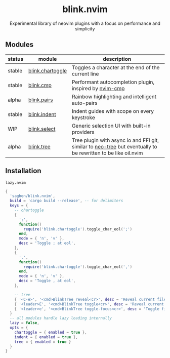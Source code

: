<div align="center">

# blink.nvim

Experimental library of neovim plugins with a focus on performance and simplicity

</div>

## Modules

| status | module                                                  | description                                                                                                                                                     |
|--------|---------------------------------------------------------|-----------------------------------------------------------------------------------------------------------------------------------------------------------------|
| stable | [blink.chartoggle](/readmes/chartoggle/README.md)       | Toggles a character at the end of the current line                                                                                                              |
| stable | [blink.cmp](https://github.com/saghen/blink.cmp)        | Performant autocompletion plugin, inspired by [nvim-cmp](https://github.com/hrsh7th/nvim-cmp)                                                                   |
| alpha  | [blink.pairs](https://github.com/saghen/blink.pairs)    | Rainbow highlighting and intelligent auto-pairs                                                                                         			     |
| stable | [blink.indent](/readmes/indent/README.md)               | Indent guides with scope on every keystroke                                                                                                                     |
| WIP    | [blink.select](/readmes/select/README.md)               | Generic selection UI with built-in providers                                                                                                                    |
| alpha  | [blink.tree](/readmes/tree/README.md)                   | Tree plugin with async io and FFI git, similar to [neo-tree](https://github.com/nvim-neo-tree/neo-tree.nvim) but eventually to be rewritten to be like oil.nvim |

## Installation

`lazy.nvim`

```lua
{
  'saghen/blink.nvim',
  build = 'cargo build --release', -- for delimiters
  keys = {
	-- chartoggle
	{
	  ';',
	  function()
	  	require('blink.chartoggle').toggle_char_eol(';')
	  end,
	  mode = { 'n', 'v' },
	  desc = 'Toggle ; at eol',
	},
	{
	  ',',
	  function()
	  	require('blink.chartoggle').toggle_char_eol(',')
	  end,
	  mode = { 'n', 'v' },
	  desc = 'Toggle , at eol',
	},

	-- tree
	{ '<C-e>', '<cmd>BlinkTree reveal<cr>', desc = 'Reveal current file in tree' },
	{ '<leader>E', '<cmd>BlinkTree toggle<cr>', desc = 'Reveal current file in tree' },
	{ '<leader>e', '<cmd>BlinkTree toggle-focus<cr>', desc = 'Toggle file tree focus' },
  }
  -- all modules handle lazy loading internally
  lazy = false,
  opts = {
    chartoggle = { enabled = true },
    indent = { enabled = true },
    tree = { enabled = true }
  }
}
